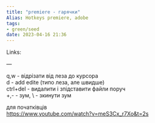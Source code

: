 ```yaml
---
title: "premiere - гарячки"
Alias: Hotkeys premiere, adobe
tags:
- green/seed
date: 2023-04-16 21:36
---
```

Links:   

—

q,w - відрізати від леза до курсора  
d - add edite (типо леза, але швидше)  
ctrl+del - видалити і зпідставити файли поруч  
+,- - зум, \ - зкинути зум

для початківців  
https://www.youtube.com/watch?v=meS3Cx_r7Xo&t=2s

